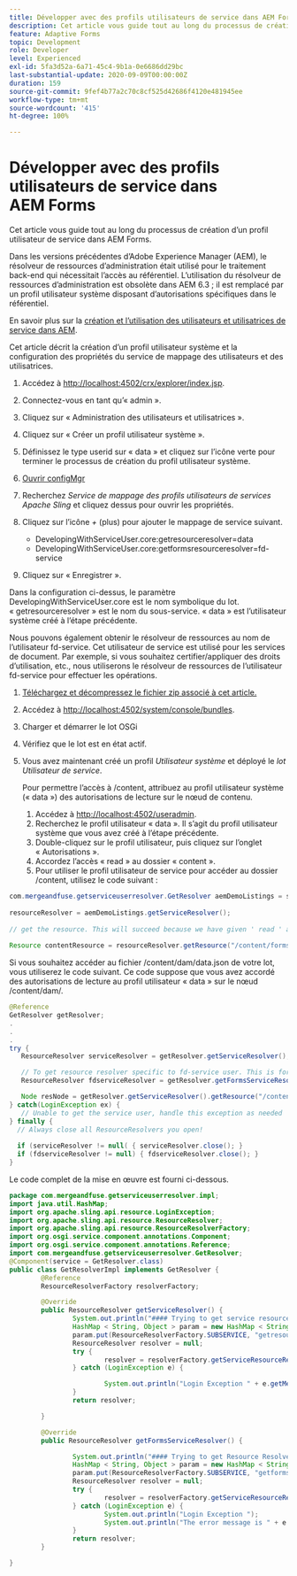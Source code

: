```yaml
---
title: Développer avec des profils utilisateurs de service dans AEM Forms
description: Cet article vous guide tout au long du processus de création d’un profil utilisateur de service dans AEM Forms.
feature: Adaptive Forms
topic: Development
role: Developer
level: Experienced
exl-id: 5fa3d52a-6a71-45c4-9b1a-0e6686dd29bc
last-substantial-update: 2020-09-09T00:00:00Z
duration: 159
source-git-commit: 9fef4b77a2c70c8cf525d42686f4120e481945ee
workflow-type: tm+mt
source-wordcount: '415'
ht-degree: 100%

---
```


# Développer avec des profils utilisateurs de service dans AEM Forms

Cet article vous guide tout au long du processus de création d’un profil utilisateur de service dans AEM Forms.

Dans les versions précédentes d’Adobe Experience Manager (AEM), le résolveur de ressources d’administration était utilisé pour le traitement back-end qui nécessitait l’accès au référentiel. L’utilisation du résolveur de ressources d’administration est obsolète dans AEM 6.3 ; il est remplacé par un profil utilisateur système disposant d’autorisations spécifiques dans le référentiel.

En savoir plus sur la [création et l’utilisation des utilisateurs et utilisatrices de service dans AEM](https://experienceleague.adobe.com/docs/experience-manager-learn/cloud-service/developing/advanced/service-users.html?lang=fr).

Cet article décrit la création d’un profil utilisateur système et la configuration des propriétés du service de mappage des utilisateurs et des utilisatrices.

1. Accédez à [http://localhost:4502/crx/explorer/index.jsp](http://localhost:4502/crx/explorer/index.jsp).
1. Connectez-vous en tant qu’« admin ».
1. Cliquez sur « Administration des utilisateurs et utilisatrices ».
1. Cliquez sur « Créer un profil utilisateur système ».
1. Définissez le type userid sur « data » et cliquez sur l’icône verte pour terminer le processus de création du profil utilisateur système.
1. [Ouvrir configMgr](http://localhost:4502/system/console/configMgr)
1. Recherchez _Service de mappage des profils utilisateurs de services Apache Sling_ et cliquez dessus pour ouvrir les propriétés.
1. Cliquez sur l’icône *+* (plus) pour ajouter le mappage de service suivant.

   * DevelopingWithServiceUser.core:getresourceresolver=data
   * DevelopingWithServiceUser.core:getformsresourceresolver=fd-service

1. Cliquez sur « Enregistrer ».

Dans la configuration ci-dessus, le paramètre DevelopingWithServiceUser.core est le nom symbolique du lot. « getresourceresolver » est le nom du sous-service. « data » est l’utilisateur système créé à l’étape précédente.

Nous pouvons également obtenir le résolveur de ressources au nom de l’utilisateur fd-service. Cet utilisateur de service est utilisé pour les services de document. Par exemple, si vous souhaitez certifier/appliquer des droits d’utilisation, etc., nous utiliserons le résolveur de ressources de l’utilisateur fd-service pour effectuer les opérations.

1. [Téléchargez et décompressez le fichier zip associé à cet article.](assets/developingwithserviceuser.zip)
1. Accédez à [http://localhost:4502/system/console/bundles](http://localhost:4502/system/console/bundles).
1. Charger et démarrer le lot OSGi
1. Vérifiez que le lot est en état actif.
1. Vous avez maintenant créé un profil *Utilisateur système* et déployé le *lot Utilisateur de service*.

   Pour permettre l’accès à /content, attribuez au profil utilisateur système (« data ») des autorisations de lecture sur le nœud de contenu.

   1. Accédez à [http://localhost:4502/useradmin](http://localhost:4502/useradmin).
   1. Recherchez le profil utilisateur « data ». Il s’agit du profil utilisateur système que vous avez créé à l’étape précédente.
   1. Double-cliquez sur le profil utilisateur, puis cliquez sur l’onglet « Autorisations ».
   1. Accordez l’accès « read » au dossier « content ».
   1. Pour utiliser le profil utilisateur de service pour accéder au dossier /content, utilisez le code suivant :



```java
com.mergeandfuse.getserviceuserresolver.GetResolver aemDemoListings = sling.getService(com.mergeandfuse.getserviceuserresolver.GetResolver.class);
   
resourceResolver = aemDemoListings.getServiceResolver();
   
// get the resource. This will succeed because we have given ' read ' access to the content node
   
Resource contentResource = resourceResolver.getResource("/content/forms/af/sandbox/abc.pdf");
```

Si vous souhaitez accéder au fichier /content/dam/data.json de votre lot, vous utiliserez le code suivant. Ce code suppose que vous avez accordé des autorisations de lecture au profil utilisateur « data » sur le nœud /content/dam/.

```java
@Reference
GetResolver getResolver;
.
.
.
try {
   ResourceResolver serviceResolver = getResolver.getServiceResolver();

   // To get resource resolver specific to fd-service user. This is for Document Services
   ResourceResolver fdserviceResolver = getResolver.getFormsServiceResolver();

   Node resNode = getResolver.getServiceResolver().getResource("/content/dam/data.json").adaptTo(Node.class);
} catch(LoginException ex) {
   // Unable to get the service user, handle this exception as needed
} finally {
  // Always close all ResourceResolvers you open!
  
  if (serviceResolver != null( { serviceResolver.close(); }
  if (fdserviceResolver != null) { fdserviceResolver.close(); }
}
```

Le code complet de la mise en œuvre est fourni ci-dessous.

```java
package com.mergeandfuse.getserviceuserresolver.impl;
import java.util.HashMap;
import org.apache.sling.api.resource.LoginException;
import org.apache.sling.api.resource.ResourceResolver;
import org.apache.sling.api.resource.ResourceResolverFactory;
import org.osgi.service.component.annotations.Component;
import org.osgi.service.component.annotations.Reference;
import com.mergeandfuse.getserviceuserresolver.GetResolver;
@Component(service = GetResolver.class)
public class GetResolverImpl implements GetResolver {
        @Reference
        ResourceResolverFactory resolverFactory;

        @Override
        public ResourceResolver getServiceResolver() {
                System.out.println("#### Trying to get service resource resolver ....  in my bundle");
                HashMap < String, Object > param = new HashMap < String, Object > ();
                param.put(ResourceResolverFactory.SUBSERVICE, "getresourceresolver");
                ResourceResolver resolver = null;
                try {
                        resolver = resolverFactory.getServiceResourceResolver(param);
                } catch (LoginException e) {

                        System.out.println("Login Exception " + e.getMessage());
                }
                return resolver;

        }

        @Override
        public ResourceResolver getFormsServiceResolver() {

                System.out.println("#### Trying to get Resource Resolver for forms ....  in my bundle");
                HashMap < String, Object > param = new HashMap < String, Object > ();
                param.put(ResourceResolverFactory.SUBSERVICE, "getformsresourceresolver");
                ResourceResolver resolver = null;
                try {
                        resolver = resolverFactory.getServiceResourceResolver(param);
                } catch (LoginException e) {
                        System.out.println("Login Exception ");
                        System.out.println("The error message is " + e.getMessage());
                }
                return resolver;
        }

}
```
